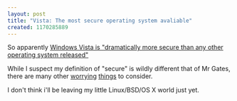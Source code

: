 ```yaml
--- 
layout: post
title: "Vista: The most secure operating system avaliable"
created: 1170285889
---
```

So apparently <a href="http://news.bbc.co.uk/1/hi/technology/6313981.stm">Windows Vista is "dramatically more secure than any other operating system released"</a>

While I suspect my definition of "secure" is wildly different that of Mr Gates, there are many other <a href="http://arstechnica.com/articles/paedia/hardware/hdcp-vista.ars">worrying</a> <a href="http://www.theregister.co.uk/2006/10/29/microsoft_vista_eula_analysis/">things</a> to consider.

I don't think i'll be leaving my little Linux/BSD/OS X world just yet.

